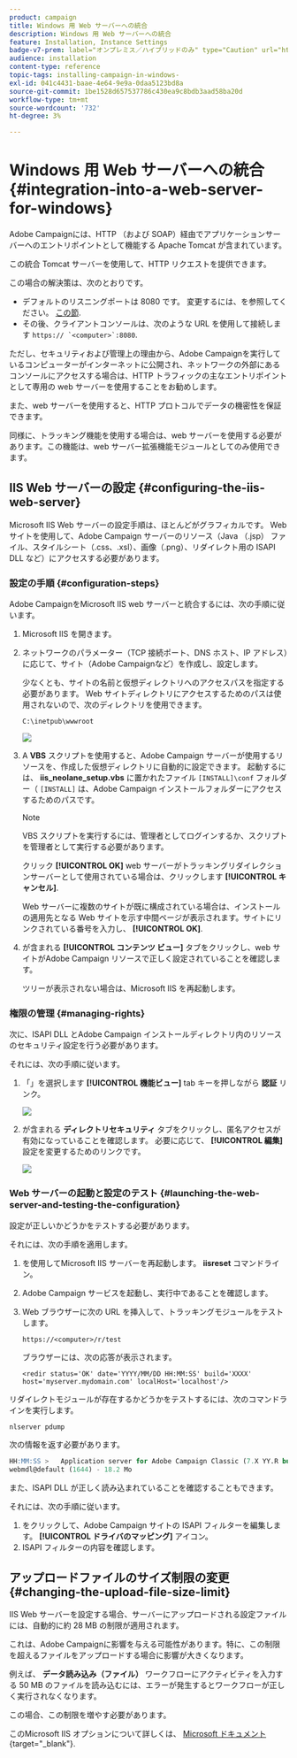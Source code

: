 ```yaml
---
product: campaign
title: Windows 用 Web サーバーへの統合
description: Windows 用 Web サーバーへの統合
feature: Installation, Instance Settings
badge-v7-prem: label="オンプレミス／ハイブリッドのみ" type="Caution" url="https://experienceleague.adobe.com/docs/campaign-classic/using/installing-campaign-classic/architecture-and-hosting-models/hosting-models-lp/hosting-models.html?lang=ja" tooltip="オンプレミスデプロイメントとハイブリッドデプロイメントにのみ適用されます"
audience: installation
content-type: reference
topic-tags: installing-campaign-in-windows-
exl-id: 041c4431-baae-4e64-9e9a-0daa5123bd8a
source-git-commit: 1be1528d657537786c430ea9c8bdb3aad58ba20d
workflow-type: tm+mt
source-wordcount: '732'
ht-degree: 3%

---
```


# Windows 用 Web サーバーへの統合 {#integration-into-a-web-server-for-windows}

Adobe Campaignには、HTTP （および SOAP）経由でアプリケーションサーバーへのエントリポイントとして機能する Apache Tomcat が含まれています。

この統合 Tomcat サーバーを使用して、HTTP リクエストを提供できます。

この場合の解決策は、次のとおりです。

* デフォルトのリスニングポートは 8080 です。 変更するには、を参照してください。 [この節](../../installation/using/configure-tomcat.md).
* その後、クライアントコンソールは、次のような URL を使用して接続します ```https:// `<computer>`:8080```.

ただし、セキュリティおよび管理上の理由から、Adobe Campaignを実行しているコンピューターがインターネットに公開され、ネットワークの外部にあるコンソールにアクセスする場合は、HTTP トラフィックの主なエントリポイントとして専用の web サーバーを使用することをお勧めします。

また、web サーバーを使用すると、HTTP プロトコルでデータの機密性を保証できます。

同様に、トラッキング機能を使用する場合は、web サーバーを使用する必要があります。この機能は、web サーバー拡張機能モジュールとしてのみ使用できます。

## IIS Web サーバーの設定 {#configuring-the-iis-web-server}

Microsoft IIS Web サーバーの設定手順は、ほとんどがグラフィカルです。 Web サイトを使用して、Adobe Campaign サーバーのリソース（Java （.jsp） ファイル、スタイルシート（.css、.xsl）、画像（.png）、リダイレクト用の ISAPI DLL など）にアクセスする必要があります。


### 設定の手順 {#configuration-steps}

Adobe CampaignをMicrosoft IIS web サーバーと統合するには、次の手順に従います。

1. Microsoft IIS を開きます。
1. ネットワークのパラメーター（TCP 接続ポート、DNS ホスト、IP アドレス）に応じて、サイト（Adobe Campaignなど）を作成し、設定します。

   少なくとも、サイトの名前と仮想ディレクトリへのアクセスパスを指定する必要があります。 Web サイトディレクトリにアクセスするためのパスは使用されないので、次のディレクトリを使用できます。

   ```
   C:\inetpub\wwwroot
   ```

   ![](assets/s_ncs_install_iis7_parameters_step1.png)

1. A **VBS** スクリプトを使用すると、Adobe Campaign サーバーが使用するリソースを、作成した仮想ディレクトリに自動的に設定できます。 起動するには、 **iis_neolane_setup.vbs** に置かれたファイル `[INSTALL]\conf` フォルダー（ `[INSTALL]` は、Adobe Campaign インストールフォルダーにアクセスするためのパスです。

   >[!NOTE]
   >
   >VBS スクリプトを実行するには、管理者としてログインするか、スクリプトを管理者として実行する必要があります。

   クリック **[!UICONTROL OK]** web サーバーがトラッキングリダイレクションサーバーとして使用されている場合は、クリックします **[!UICONTROL キャンセル]**.

   Web サーバーに複数のサイトが既に構成されている場合は、インストールの適用先となる Web サイトを示す中間ページが表示されます。サイトにリンクされている番号を入力し、 **[!UICONTROL OK]**.

1. が含まれる **[!UICONTROL コンテンツ ビュー]** タブをクリックし、web サイトがAdobe Campaign リソースで正しく設定されていることを確認します。

   ツリーが表示されない場合は、Microsoft IIS を再起動します。

### 権限の管理 {#managing-rights}

次に、ISAPI DLL とAdobe Campaign インストールディレクトリ内のリソースのセキュリティ設定を行う必要があります。

それには、次の手順に従います。

1. 「」を選択します **[!UICONTROL 機能ビュー]** tab キーを押しながら **認証** リンク。

   ![](assets/s_ncs_install_iis7_parameters_step8.png)

1. が含まれる **ディレクトリセキュリティ** タブをクリックし、匿名アクセスが有効になっていることを確認します。 必要に応じて、 **[!UICONTROL 編集]** 設定を変更するためのリンクです。

   ![](assets/s_ncs_install_iis7_parameters_step9.png)

### Web サーバーの起動と設定のテスト {#launching-the-web-server-and-testing-the-configuration}

設定が正しいかどうかをテストする必要があります。

それには、次の手順を適用します。

1. を使用してMicrosoft IIS サーバーを再起動します。 **iisreset** コマンドライン。

1. Adobe Campaign サービスを起動し、実行中であることを確認します。

1. Web ブラウザーに次の URL を挿入して、トラッキングモジュールをテストします。

   ```
   https://<computer>/r/test
   ```

   ブラウザーには、次の応答が表示されます。

   ```
   <redir status='OK' date='YYYY/MM/DD HH:MM:SS' build='XXXX' host='myserver.mydomain.com' localHost='localhost'/>
   ```

リダイレクトモジュールが存在するかどうかをテストするには、次のコマンドラインを実行します。

```
nlserver pdump
```

次の情報を返す必要があります。

```sql
HH:MM:SS >   Application server for Adobe Campaign Classic (7.X YY.R build XXX@SHA1) of DD/MM/YYYY
webmdl@default (1644) - 18.2 Mo
```

また、ISAPI DLL が正しく読み込まれていることを確認することもできます。

それには、次の手順に従います。

1. をクリックして、Adobe Campaign サイトの ISAPI フィルターを編集します。 **[!UICONTROL ドライバのマッピング]** アイコン。
1. ISAPI フィルターの内容を確認します。


## アップロードファイルのサイズ制限の変更 {#changing-the-upload-file-size-limit}

IIS Web サーバーを設定する場合、サーバーにアップロードされる設定ファイルには、自動的に約 28 MB の制限が適用されます。

これは、Adobe Campaignに影響を与える可能性があります。特に、この制限を超えるファイルをアップロードする場合に影響が大きくなります。

例えば、 **データ読み込み（ファイル）** ワークフローにアクティビティを入力する 50 MB のファイルを読み込むには、エラーが発生するとワークフローが正しく実行されなくなります。

この場合、この制限を増やす必要があります。

このMicrosoft IIS オプションについて詳しくは、 [Microsoft ドキュメント](https://learn.microsoft.com/en-us/iis/configuration/system.webServer/security/requestFiltering/requestLimits/){target="_blank"}.

